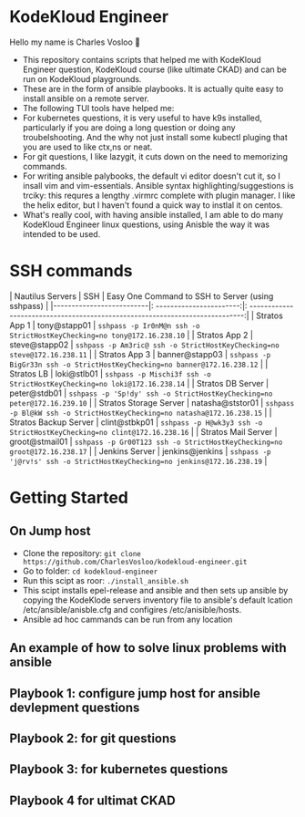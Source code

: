 # KodeKloud Engineer

Hello my name is Charles Vosloo 👋

- This repository contains scripts that helped me with KodeKloud Engineer question, KodeKloud course (like ultimate CKAD) and can be run on KodeKloud playgrounds.
- These are in the form of ansible playbooks. It is actually quite easy to install ansible on a remote server.
- The following TUI tools have helped me:
- For kubernetes questions, it is very useful to have k9s installed, particularly if you are doing a long question or doing any troubelshooting. And the why not just install some kubectl pluging that you are used to like ctx,ns or neat.   
- For git questions, I like lazygit, it cuts down on the need to memorizing commands.
- For writing ansible palybooks, the default vi editor doesn't cut it, so I insall vim and vim-essentials. Ansible syntax highlighting/suggestions is trciky: this requres a lengthy .virmrc complete with plugin manager. I like the helix editor, but I haven't found a quick way to instlal it on centos.          
- What's really cool, with having ansible installed, I am able to do many KodeKloud Engineer linux questions, using Anisble the way it was intended to be used.   
# SSH commands 


| Nautilus Servers         | SSH                      | Easy One Command to SSH to Server (using sshpass)                             |
|--------------------------|: -----------------------:|: ----------------------------------------------------------------------------:|
| Stratos App 1            |   tony@stapp01           |  `sshpass -p Ir0nM@n ssh -o StrictHostKeyChecking=no tony@172.16.238.10`      |
| Stratos App 2            |   steve@stapp02          |  `sshpass -p Am3ric@ ssh -o StrictHostKeyChecking=no steve@172.16.238.11`     |
| Stratos App 3            |   banner@stapp03         |  `sshpass -p BigGr33n ssh -o StrictHostKeyChecking=no banner@172.16.238.12`   |
| Stratos LB               |   loki@stlb01            |  `sshpass -p Mischi3f ssh -o StrictHostKeyChecking=no loki@172.16.238.14`     |
| Stratos DB Server        |   peter@stdb01           |  `sshpass -p 'Sp!dy' ssh -o StrictHostKeyChecking=no peter@172.16.239.10`     |
| Stratos Storage Server   |   natasha@ststor01       |  `sshpass -p Bl@kW ssh -o StrictHostKeyChecking=no natasha@172.16.238.15`     |
| Stratos Backup Server    |   clint@stbkp01          |  `sshpass -p H@wk3y3 ssh -o StrictHostKeyChecking=no clint@172.16.238.16`     |
| Stratos Mail Server      |   groot@stmail01         |  `sshpass -p Gr00T123 ssh -o StrictHostKeyChecking=no groot@172.16.238.17`    |
| Jenkins Server           |   jenkins@jenkins        |  `sshpass -p 'j@rv!s' ssh -o StrictHostKeyChecking=no jenkins@172.16.238.19`  |











# Getting Started

## On Jump host

- Clone the repository: `git clone https://github.com/CharlesVosloo/kodekloud-engineer.git`
- Go to folder: `cd kodekloud-engineer`
- Run this scipt as roor: `./install_ansible.sh`
- This scipt installs epel-release and ansible and then sets up ansible by copying the KodeKlode servers inventory file to ansible's default lcation /etc/ansible/anisble.cfg and configires /etc/anisible/hosts. 
- Ansible ad hoc cammands can be run from any location

## An example of how to solve linux problems with ansible

## Playbook 1: configure jump host for ansible devlepment questions
## Playbook 2: for git questions
## Playbook 3: for kubernetes questions
## Playbook 4  for ultimat CKAD 
